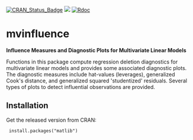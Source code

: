 [![CRAN_Status_Badge](http://www.r-pkg.org/badges/version/mvinfluence)](https://cran.r-project.org/package=mvinfluence)
[![](http://cranlogs.r-pkg.org/badges/grand-total/mvinfluence)](https://cran.r-project.org/package=mvinfluence)
[![Rdoc](http://www.rdocumentation.org/badges/version/mvinfluence)](http://www.rdocumentation.org/packages/mvinfluence)



# mvinfluence
**Influence Measures and Diagnostic Plots for Multivariate Linear Models**

Functions in this package compute regression deletion diagnostics for multivariate linear models and provides some associated
diagnostic plots.  The diagnostic measures include hat-values (leverages), generalized Cook's distance, and
generalized squared 'studentized' residuals.  Several types of plots to detect influential observations are
provided.

## Installation

Get the released version from CRAN:

     install.packages("matlib")
